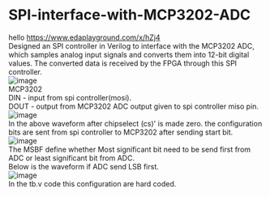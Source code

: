 # SPI-interface-with-MCP3202-ADC
hello
https://www.edaplayground.com/x/hZj4  
Designed an SPI controller in Verilog to interface with the MCP3202 ADC, which samples analog input signals and converts them into 12-bit digital values. The converted data is received by the FPGA through this SPI controller.  
![image](https://github.com/user-attachments/assets/3181e7d5-dafb-475a-9e7a-e7c38bbefc34)  
MCP3202  
DIN - input from spi controller(mosi).  
DOUT - output from MCP3202 ADC output given to spi controller miso pin.  
![image](https://github.com/user-attachments/assets/a3b844dc-694e-467d-9af2-b08a2709965b)  
In the above waveform after chipselect (cs)' is made zero. the configuration bits are sent from spi controller to MCP3202 after sending start bit.    
![image](https://github.com/user-attachments/assets/158c20ae-39dc-4072-a82e-fa706cec6286)  
The MSBF define whether Most significant bit need to be send first from ADC or least significant bit from ADC.  
Below is the waveform if ADC send LSB first.  
![image](https://github.com/user-attachments/assets/02bb8553-38f4-44f6-ae77-eb91c61f98ac)  
In the tb.v code this configuration are hard coded.




